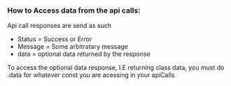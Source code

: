 ### How to Access data from the api calls: 
Api call responses are send as such
* Status = Success or Error
* Message = Some arbitratary message
* data = optional data returned by the response 

To access the optional data response, I.E returning class data,  you must do .data for whatever const you are acessing in your apiCalls